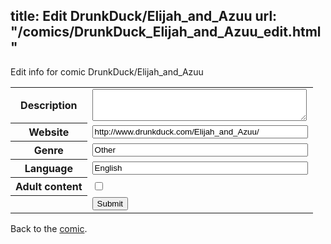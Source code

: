 title: Edit DrunkDuck/Elijah_and_Azuu
url: "/comics/DrunkDuck_Elijah_and_Azuu_edit.html"
---
Edit info for comic DrunkDuck/Elijah_and_Azuu

<form name="comic" action="http://gaepostmail.appspot.com/comic/" method="post">
<table class="comicinfo">
<tr>
<th>Description</th><td><textarea name="description" cols="40" rows="3"></textarea></td>
</tr>
<tr>
<th>Website</th><td><input type="text" name="url" value="http://www.drunkduck.com/Elijah_and_Azuu/" size="40"/></td>
</tr>
<tr>
<th>Genre</th><td><input type="text" name="genre" value="Other" size="40"/></td>
</tr>
<tr>
<th>Language</th><td><input type="text" name="language" value="English" size="40"/></td>
</tr>
<tr>
<th>Adult content</th><td><input type="checkbox" name="adult" value="adult" /></td>
</tr>
<tr>
<th></th><td>
<input type="hidden" name="comic" value="DrunkDuck_Elijah_and_Azuu" />
<input type="submit" name="submit" value="Submit" />
</td>
</tr>
</table>
</form>

Back to the [comic](DrunkDuck_Elijah_and_Azuu.html).
